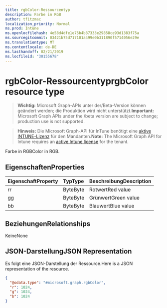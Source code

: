 ```yaml
---
title: rgbColor-Ressourcentyp
description: Farbe in RGB
author: tfitzmac
localization_priority: Normal
ms.prod: Intune
ms.openlocfilehash: 4e58d4dfe1e75b4b37333e29858ce93d1383f75a
ms.sourcegitcommit: 03421b75d717101a499e0b311890f5714056e29e
ms.translationtype: MT
ms.contentlocale: de-DE
ms.lasthandoff: 02/21/2019
ms.locfileid: "30155678"
---
```

# <a name="rgbcolor-resource-type"></a><span data-ttu-id="7c54c-103">rgbColor-Ressourcentyp</span><span class="sxs-lookup"><span data-stu-id="7c54c-103">rgbColor resource type</span></span>

> <span data-ttu-id="7c54c-104">**Wichtig:** Microsoft Graph-APIs unter der/Beta-Version können geändert werden; die Produktion wird nicht unterstützt.</span><span class="sxs-lookup"><span data-stu-id="7c54c-104">**Important:** Microsoft Graph APIs under the /beta version are subject to change; production use is not supported.</span></span>

> <span data-ttu-id="7c54c-105">**Hinweis:** Die Microsoft Graph-API für InTune benötigt eine [aktive INTUNE-Lizenz](https://go.microsoft.com/fwlink/?linkid=839381) für den Mandanten.</span><span class="sxs-lookup"><span data-stu-id="7c54c-105">**Note:** The Microsoft Graph API for Intune requires an [active Intune license](https://go.microsoft.com/fwlink/?linkid=839381) for the tenant.</span></span>

<span data-ttu-id="7c54c-106">Farbe in RGB</span><span class="sxs-lookup"><span data-stu-id="7c54c-106">Color in RGB.</span></span>

## <a name="properties"></a><span data-ttu-id="7c54c-107">Eigenschaften</span><span class="sxs-lookup"><span data-stu-id="7c54c-107">Properties</span></span>
|<span data-ttu-id="7c54c-108">Eigenschaft</span><span class="sxs-lookup"><span data-stu-id="7c54c-108">Property</span></span>|<span data-ttu-id="7c54c-109">Typ</span><span class="sxs-lookup"><span data-stu-id="7c54c-109">Type</span></span>|<span data-ttu-id="7c54c-110">Beschreibung</span><span class="sxs-lookup"><span data-stu-id="7c54c-110">Description</span></span>|
|:---|:---|:---|
|<span data-ttu-id="7c54c-111">r</span><span class="sxs-lookup"><span data-stu-id="7c54c-111">r</span></span>|<span data-ttu-id="7c54c-112">Byte</span><span class="sxs-lookup"><span data-stu-id="7c54c-112">Byte</span></span>|<span data-ttu-id="7c54c-113">Rotwert</span><span class="sxs-lookup"><span data-stu-id="7c54c-113">Red value</span></span>|
|<span data-ttu-id="7c54c-114">g</span><span class="sxs-lookup"><span data-stu-id="7c54c-114">g</span></span>|<span data-ttu-id="7c54c-115">Byte</span><span class="sxs-lookup"><span data-stu-id="7c54c-115">Byte</span></span>|<span data-ttu-id="7c54c-116">Grünwert</span><span class="sxs-lookup"><span data-stu-id="7c54c-116">Green value</span></span>|
|<span data-ttu-id="7c54c-117">b</span><span class="sxs-lookup"><span data-stu-id="7c54c-117">b</span></span>|<span data-ttu-id="7c54c-118">Byte</span><span class="sxs-lookup"><span data-stu-id="7c54c-118">Byte</span></span>|<span data-ttu-id="7c54c-119">Blauwert</span><span class="sxs-lookup"><span data-stu-id="7c54c-119">Blue value</span></span>|

## <a name="relationships"></a><span data-ttu-id="7c54c-120">Beziehungen</span><span class="sxs-lookup"><span data-stu-id="7c54c-120">Relationships</span></span>
<span data-ttu-id="7c54c-121">Keine</span><span class="sxs-lookup"><span data-stu-id="7c54c-121">None</span></span>

## <a name="json-representation"></a><span data-ttu-id="7c54c-122">JSON-Darstellung</span><span class="sxs-lookup"><span data-stu-id="7c54c-122">JSON Representation</span></span>
<span data-ttu-id="7c54c-123">Es folgt eine JSON-Darstellung der Ressource.</span><span class="sxs-lookup"><span data-stu-id="7c54c-123">Here is a JSON representation of the resource.</span></span>
<!-- {
  "blockType": "resource",
  "@odata.type": "microsoft.graph.rgbColor"
}
-->
``` json
{
  "@odata.type": "#microsoft.graph.rgbColor",
  "r": 1024,
  "g": 1024,
  "b": 1024
}
```




